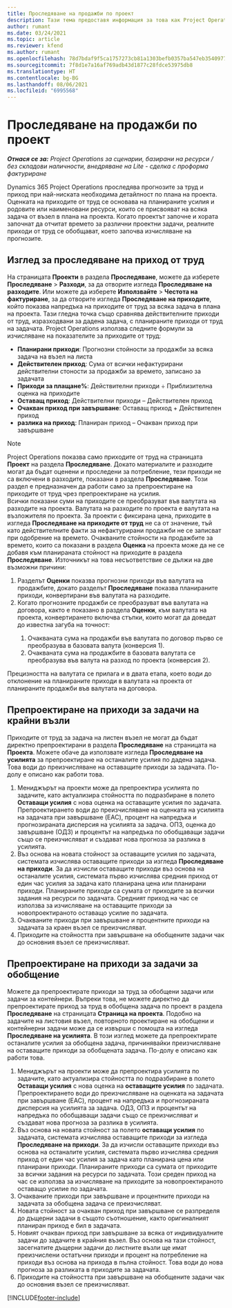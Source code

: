 ```yaml
---
title: Проследяване на продажби по проект
description: Тази тема предоставя информация за това как Project Operations проследява напредъка спрямо приходите от труд за даден проект.
author: rumant
ms.date: 03/24/2021
ms.topic: article
ms.reviewer: kfend
ms.author: rumant
ms.openlocfilehash: 78d7bdaf9f5ca1757273cb81a1303befb0357ba547eb354097786fc3c38962b9
ms.sourcegitcommit: 7f8d1e7a16af769adb43d1877c28fdce53975db8
ms.translationtype: HT
ms.contentlocale: bg-BG
ms.lasthandoff: 08/06/2021
ms.locfileid: "6995568"
---
```

# <a name="project-sales-tracking"></a>Проследяване на продажби по проект

_**Отнася се за:** Project Operations за сценарии, базирани на ресурси / без складови наличности, внедряване на Lite - сделка с проформа фактуриране_

Dynamics 365 Project Operations проследява прогнозите за труд и приход при най-ниската необходима детайлност по плана на проекта. Оценката на приходите от труд се основава на планираните усилия и родовите или наименовани ресурси, които се присвояват на всяка задача от възел в плана на проекта. Когато проектът започне и хората започнат да отчитат времето за различни проектни задачи, реалните приходи от труд се обобщават, което започва изчисляване на прогнозите.

## <a name="labor-revenue-tracking-view"></a>Изглед за проследяване на приход от труд

На страницата **Проекти** в раздела **Проследяване**, можете да изберете **Проследяване** > **Разходи**, за да отворите изгледа **Проследяване на разходите**. Или можете да изберете **Използвайте** > **Честота на фактуриране**, за да отворите изгледа **Проследяване на приходите**, който показва напредъка на приходите от труд за всяка задача в плана на проекта. Тази гледна точка също сравнява действителните приходи от труд, изразходвани за дадена задача, с планираните приходи от труд на задачата. Project Operations използва следните формули за изчисляване на показателите за приходите от труд:

- **Планирани приходи**: Прогнозни стойности за продажби за всяка задача на възел на листа
- **Действителен приход**: Сума от всички нефактурирани действителни стоности за продажби за времето, записано за задачата
- **Приходи за плащане%**: Действителни приходи ÷ Приблизителна оценка на приходите
- **Оставащ приход**: Действителни приходи – Действителен приход
- **Очакван приход при завършване**: Оставащ приход + Действителен приход
- **разлика на приход**: Планиран приход – Очакван приход при завършване


> [!NOTE]
> Project Operations показва само приходите от труд на страницата **Проект** на раздела **Проследяване**. Докато материалите и разходите могат да бъдат оценени и проследени за потребление, тези приходи не са включени в разходите, показани в раздела **Проследяване**. Този раздел е предназначен да работи само за препроектиране на приходите от труд чрез препроектиране на усилия.  
> Всички показани суми на приходите се преобразуват във валутата на разходите на проекта. Валутата на разходите по проекта е валутата на възложителя по проекта. За проекти с фиксирана цена, приходите в изгледа **Проследяване на приходите от труд** не са от значение, тъй като действителните факти за нефактурирани продажби не се записват при одобрение на времето.
> Очакваните стойности на продажбите за времето, които са показани в раздела **Оценка** на проекта може да не се добавя към планираната стойност на приходите в раздела **Проследяване**. Източникът на това несъответствие се дължи на две възможни причини:
><ol>
   ><li> Разделът <b>Оценки</b> показва прогнозни приходи във валутата на продажбите, докато разделът <b>Проследяване</b> показва планираните приходи, конвертирани във валутата на разходите. </li>
   ><li> Когато прогнозните продажби се преобразуват във валутата на договора, както е показано в раздела <b>Оценки</b>, към валутата на проекта, конвертирането включва стъпки, които могат да доведат до известна загуба на точност: </li>
><ol>
><li> Очакваната сума на продажби във валутата по договор първо се преобразува в базовата валута (конверсия 1).</li>
><li> Очакваната сума на продажбите в базовата валутата се преобразува във валута на разход по проекта (конверсия 2). </li>
></ol>
></ol>
> Прецизността на валутата се прилага и в двата етапа, което води до отклонение на планираните приходи в валутата на проекта от планираните продажби във валутата на договора.
   

## <a name="reprojecting-revenues-on-leaf-node-tasks"></a>Препроектиране на приходи за задачи на крайни възли

Приходите от труд за задача на листен възел не могат да бъдат директно препроектирани в раздела **Проследяване** на страницата на **Проекта**. Можете обаче да използвате изгледа **Проследяване на усилията** за препроектиране на останалите усилия по дадена задача. Това води до преизчисляване на оставащите приходи за задачата. По-долу е описано как работи това.

1. Мениджърът на проекти може да препроектира усилията по задачите, като актуализира стойността по подразбиране в полето **Оставащи усилия** с нова оценка на оставащите усилия по задачата. Препроектирането води до преизчисляване на оценката на усилията на задачата при завършване (EAC), процент на напредъка и прогнозираната дисперсия на усилията за задача. ОПЗ, оценка до завършване (ОДЗ) и процентът на напредъка по обобщаващи задачи също се преизчисляват и създават нова прогноза за разлика в усилията.
2. Въз основа на новата стойност за оставащите усилия по задачата, системата изчислява оставащите приходи за изгледа **Проследяване на приходи**. За да изчисли оставащите приходи въз основа на останалите усилия, системата първо изчислява средния приход от един час усилия за задача като планирана цена или планирани приходи. Планираните приходи са сумата от приходите за всички задания на ресурси по задачата. Средният приход на час се използва за изчисляване на оставащите приходи за новопроектираното оставащо усилие по задачата.
3. Очакваните приходи при завършване и процентните приходи на задачата за краен възел се преизчисляват.
4. Приходите на стойността при завършване на обобщените задачи чак до основния възел се преизчисляват.

## <a name="reprojecting-revenues-on-summary-tasks"></a>Препроектиране на приходи за задачи за обобщение

Можете да препроектирате приходи за труд за обобщени задачи или задачи за контейнери. Въпреки това, не можете директно да препроектирате приход за труд в обобщена задача по проект в раздела **Проследяване** на страницата **Страница на проекта**. Подобно на задачите на листовия възел, повторното проектиране на обобщени и контейнерни задачи може да се извърши с помощта на изгледа **Проследяване на усилията**. В този изглед можете да препроектирате останалите усилия за обобщена задача, причинявайки преизчисляване на оставащите приходи за обобщената задача. По-долу е описано как работи това.

1. Мениджърът на проекти може да препроектира усилията по задачите, като актуализира стойността по подразбиране в полето **Оставащи усилия** с нова оценка на **оставащите усилия** по задачата. Препроектирането води до преизчисляване на оценката на задачата при завършване (EAC), процент на напредъка и прогнозираната дисперсия на усилията за задача. ОДЗ, ОПЗ и процентът на напредъка по обобщаващи задачи също се преизчисляват и създават нова прогноза за разлика в усилията.
2. Въз основа на новата стойност за полето **оставащи усилия** по задачата, системата изчислява оставащите приходи за изгледа **Проследяване на приходи**. За да изчисли оставащите приходи въз основа на останалите усилия, системата първо изчислява средния приход от един час усилия за задача като планирана цена или планирани приходи. Планираните приходи са сумата от приходите за всички задания на ресурси по задачата. Този среден приход на час се използва за изчисляване на приходите за новопроектираното оставащо усилие по задачата.
3. Очакваните приходи при завършване и процентните приходи на задачата за обобщена задача се преизчисляват.
4. Новата стойност за очакван приход при завършване се разпределя до дъщерни задачи в същото съотношение, както оригиналният планиран приход е бил в задачата.
5. Новият очакван приход при завършване за всяка от индивидуалните задачи до задачите в крайния възел. Въз основа на тази стойност, засегнатите дъщерни задачи до листните възли ще имат преизчислени остатъчни приходи и процент на потребление на приходи въз основа на прихода в пълна стойност. Това води до нова прогноза за разликата в приходите за задачата. 
6. Приходите на стойността при завършване на обобщените задачи чак до основния възел се преизчисляват.


[!INCLUDE[footer-include](../includes/footer-banner.md)]

